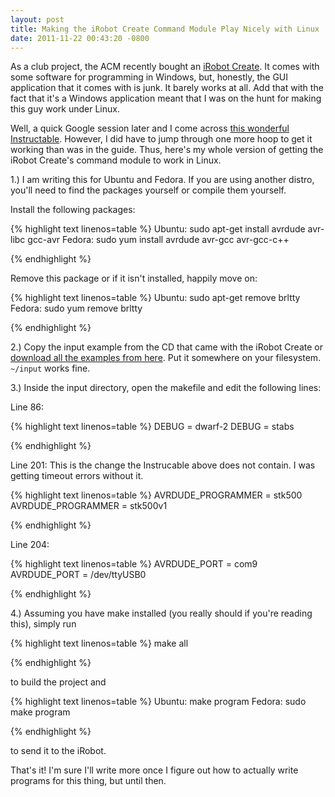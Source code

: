 ```yaml
---
layout: post
title: Making the iRobot Create Command Module Play Nicely with Linux
date: 2011-11-22 00:43:20 -0800
---
```


As a club project, the ACM recently bought an <a href="http://store.irobot.com/shop/index.jsp?categoryId=3311368">iRobot Create</a>. It comes with some software for programming in Windows, but, honestly, the GUI application that it comes with is junk. It barely works at all. Add that with the fact that it's a Windows application meant that I was on the hunt for making this guy work under Linux.

Well, a quick Google session later and I come across <a href="http://www.instructables.com/id/Using-the-iRobot-Create-s-Command-Module-with-Linu/">this wonderful Instructable</a>. However, I did have to jump through one more hoop to get it working than was in the guide. Thus, here's my whole version of getting the iRobot Create's command module to work in Linux.

<!--more-->

1.) I am writing this for Ubuntu and Fedora. If you are using another distro, you'll need to find the packages yourself or compile them yourself.

Install the following packages:

{% highlight text linenos=table %}
Ubuntu: sudo apt-get install avrdude avr-libc gcc-avr
Fedora: sudo yum install avrdude avr-gcc avr-gcc-c++

{% endhighlight %}

Remove this package or if it isn't installed, happily move on:

{% highlight text linenos=table %}
Ubuntu: sudo apt-get remove brltty
Fedora: sudo yum remove brltty

{% endhighlight %}

2.) Copy the input example from the CD that came with the iRobot Create or <a href="http://www.irobot.com/filelibrary/pdfs/hrd/create/CMexamples.zip">download all the examples from here</a>. Put it somewhere on your filesystem. <code>~/input</code> works fine.

3.) Inside the input directory, open the makefile and edit the following lines:

Line 86:

{% highlight text linenos=table %}
DEBUG = dwarf-2
DEBUG = stabs

{% endhighlight %}

Line 201: This is the change the Instrucable above does not contain. I was getting timeout errors without it.

{% highlight text linenos=table %}
AVRDUDE_PROGRAMMER = stk500
AVRDUDE_PROGRAMMER = stk500v1

{% endhighlight %}

Line 204:

{% highlight text linenos=table %}
AVRDUDE_PORT = com9
AVRDUDE_PORT = /dev/ttyUSB0

{% endhighlight %}

4.) Assuming you have make installed (you really should if you're reading this), simply run

{% highlight text linenos=table %}
make all

{% endhighlight %}

to build the project and

{% highlight text linenos=table %}
Ubuntu: make program
Fedora: sudo make program

{% endhighlight %}

to send it to the iRobot.

That's it! I'm sure I'll write more once I figure out how to actually write programs for this thing, but until then.
